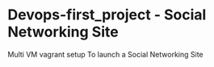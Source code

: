 # Devops-first_project - Social Networking Site
Multi VM vagrant setup
To launch a Social Networking Site
